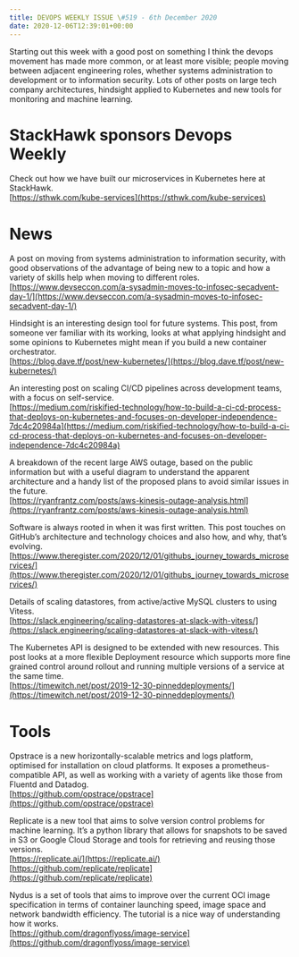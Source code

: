 ```yaml
---
title: DEVOPS WEEKLY ISSUE \#519 - 6th December 2020 
date: 2020-12-06T12:39:01+00:00
---
```


Starting out this week with a good post on something I think the devops movement has made more common, or at least more visible; people moving between adjacent engineering roles, whether systems administration to development or to information security. Lots of other posts on large tech company architectures, hindsight applied to Kubernetes and new tools for monitoring and machine learning.


StackHawk sponsors Devops Weekly
=============================

Check out how we have built our microservices in Kubernetes here at StackHawk.
<br>[https://sthwk.com/kube-services](https://sthwk.com/kube-services)


News
====

A post on moving from systems administration to information security, with good observations of the advantage of being new to a topic and how a variety of skills help when moving to different roles.
<br>[https://www.devseccon.com/a-sysadmin-moves-to-infosec-secadvent-day-1/](https://www.devseccon.com/a-sysadmin-moves-to-infosec-secadvent-day-1/)


Hindsight is an interesting design tool for future systems. This post, from someone ver familiar with its working, looks at what applying hindsight and some opinions to Kubernetes might mean if you build a new container orchestrator.
<br>[https://blog.dave.tf/post/new-kubernetes/](https://blog.dave.tf/post/new-kubernetes/)


An interesting post on scaling CI/CD pipelines across development teams, with a focus on self-service.
<br>[https://medium.com/riskified-technology/how-to-build-a-ci-cd-process-that-deploys-on-kubernetes-and-focuses-on-developer-independence-7dc4c20984a](https://medium.com/riskified-technology/how-to-build-a-ci-cd-process-that-deploys-on-kubernetes-and-focuses-on-developer-independence-7dc4c20984a)


A breakdown of the recent large AWS outage, based on the public information but with a useful diagram to understand the apparent architecture and a handy list of the proposed plans to avoid similar issues in the future.
<br>[https://ryanfrantz.com/posts/aws-kinesis-outage-analysis.html](https://ryanfrantz.com/posts/aws-kinesis-outage-analysis.html)


Software is always rooted in when it was first written. This post touches on GitHub’s architecture and technology choices and also how, and why, that’s evolving.
<br>[https://www.theregister.com/2020/12/01/githubs_journey_towards_microservices/](https://www.theregister.com/2020/12/01/githubs_journey_towards_microservices/)


Details of scaling datastores, from active/active MySQL clusters to using Vitess.
<br>[https://slack.engineering/scaling-datastores-at-slack-with-vitess/](https://slack.engineering/scaling-datastores-at-slack-with-vitess/)


The Kubernetes API is designed to be extended with new resources. This post looks at a more flexible Deployment resource which supports more fine grained control around rollout and running multiple versions of a service at the same time.
<br>[https://timewitch.net/post/2019-12-30-pinneddeployments/](https://timewitch.net/post/2019-12-30-pinneddeployments/)


Tools
=====

Opstrace is a new horizontally-scalable metrics and logs platform, optimised for installation on cloud platforms. It exposes a prometheus-compatible API, as well as working with a variety of agents like those from Fluentd and Datadog.
<br>[https://github.com/opstrace/opstrace](https://github.com/opstrace/opstrace)


Replicate is a new tool that aims to solve version control problems for machine learning. It’s a python library that allows for snapshots to be saved in S3 or Google Cloud Storage and tools for retrieving and reusing those versions.
<br>[https://replicate.ai/](https://replicate.ai/)
<br>[https://github.com/replicate/replicate](https://github.com/replicate/replicate)


Nydus is a set of tools that aims to improve over the current OCI image specification in terms of container launching speed, image space and network bandwidth efficiency. The tutorial is a nice way of understanding how it works.
<br>[https://github.com/dragonflyoss/image-service](https://github.com/dragonflyoss/image-service)



